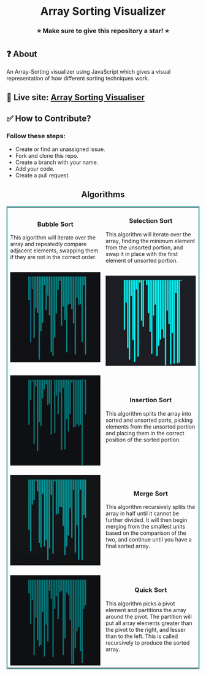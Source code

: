 <h1 align="center">Array Sorting Visualizer</h1> 
<h3 align="center">⭐ Make sure to give this repository a star! ⭐</h3>

## ❓ About

An Array-Sorting visualizer using JavaScript which gives a visual representation of how different sorting techniques work.

## 🔗 Live site: [Array Sorting Visualiser](https://shailendra1703.github.io/Array-Sorting-Visualizer/)

## ✅ How to Contribute?

### Follow these steps:

- Create or find an unassigned issue.
- Fork and clone this repo.
- Create a branch with your name.
- Add your code.
- Create a pull request.

<h2 align="center">Algorithms</h2>
<table bordercolor="#66b2b2">
    <tr>
        <td width="50%">
        <h3 align="center">Bubble Sort</h3>
        <p justify="center">
            This algorithm will iterate over the array and repeatedly compare adjacent elements, swapping them if they are not in the correct order.
        </p>
            <br />
                <img src="img/bubbleSort-gif.gif" width="100%" alt="Bubble Sort"/>
            <br />
        </td>
        <td width="50%">
                <h3 align="center">Selection Sort</h3>
        <p justify="center">
            This algorithm will iterate over the array, finding the minimum element from the unsorted portion, and swap it in place with the first element of unsorted portion.
        </p>
            <br />
                <img src="img/selectionSort-gif.gif" width="100%" alt="Selection Sort"/>
            <br />
        </td>
    </tr>
        <tr>
        <td width="50%">
            <br />
                <img src="img/insertionSort-gif.gif" width="100%" alt="Insertion Sort"/>
            <br />
        </td>
        <td width="50%">
        <h3 align="center">Insertion Sort</h3>
        <p justify="center">
            This algorithm splits the array into sorted and unsorted parts, picking elements from the unsorted portion and placing them in the correct position of the sorted portion.
        </p>
        </td>
    </tr>
        <tr>
        <td width="50%">
            <br />
                <img src="img/mergeSort-gif.gif" width="100%" alt="Merge Sort"/>
            <br />
        </td>
        <td width="50%">
        <h3 align="center">Merge Sort</h3>
        <p justify="center">
         This algorithm recursively splits the array in half until it cannot be further divided. It will then begin merging from the smallest units based on the comparison of the two, and continue until you have a final sorted array.
        </p>
        </td>
    </tr>
        <tr>
        <td width="50%">
            <br />
                <img src="img/quickSort-gif.gif" width="100%" alt="Quick Sort"/>
            <br />
        </td>
        <td width="50%">
        <h3 align="center">Quick Sort</h3>
        <p justify="center">
            This algorithm picks a pivot element and partitions the array around the pivot. The partition will put all array elements greater than the pivot to the right, and lesser than to the left. This is called recursively to produce the sorted array.
        </p>
        </td>
    </tr>
</table>
